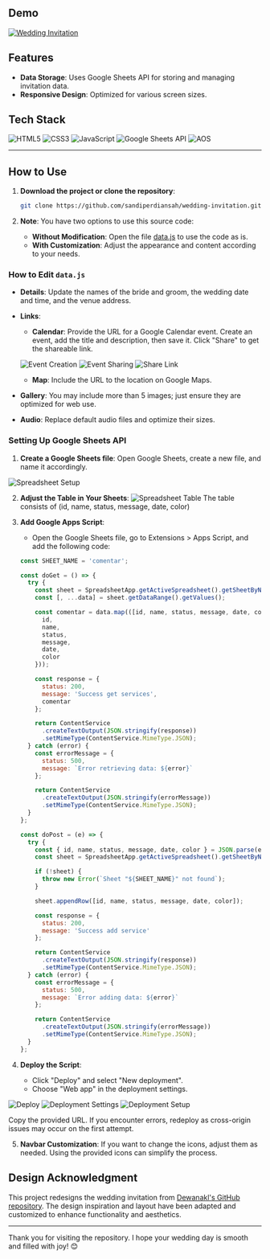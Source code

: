 ## Demo

[![Wedding Invitation](https://img.shields.io/badge/Demo-Wedding%20Invitation-blue?style=for-the-badge&logoColor=white)](https://sandiperdiansah.github.io/wedding-invitation?to=Sandi%20Perdiansah)


## Features

- **Data Storage**: Uses Google Sheets API for storing and managing invitation data.
- **Responsive Design**: Optimized for various screen sizes.

## Tech Stack

![HTML5](https://img.shields.io/badge/HTML5-E34F26?style=for-the-badge&logo=html5&logoColor=white)
![CSS3](https://img.shields.io/badge/CSS3-1572B6?style=for-the-badge&logo=css3&logoColor=white)
![JavaScript](https://img.shields.io/badge/JavaScript-F7DF1E?style=for-the-badge&logo=javascript&logoColor=black)
![Google Sheets API](https://img.shields.io/badge/Google%20Sheets%20API-34A853?style=for-the-badge&logo=googlesheets&logoColor=white)
![AOS](https://img.shields.io/badge/AOS-Animate%20On%20Scroll-38B2AC?style=for-the-badge)

<hr/>

## How to Use

1. **Download the project or clone the repository**:
    ```bash
    git clone https://github.com/sandiperdiansah/wedding-invitation.git
    ```

2. **Note**: You have two options to use this source code:
    - **Without Modification**: Open the
      file [data.js](https://github.com/SandiPerdiansah/wedding-invitation/blob/main/src/assets/data/data.js) to use the
      code as is.
    - **With Customization**: Adjust the appearance and content according to your needs.

### How to Edit `data.js`

- **Details**: Update the names of the bride and groom, the wedding date and time, and the venue address.
- **Links**:
    - **Calendar**: Provide the URL for a Google Calendar event. Create an event, add the title and description, then
      save it. Click "Share" to get the shareable link.

  ![Event Creation](src/assets/images/readme1.png)
  ![Event Sharing](src/assets/images/readme2.png)
  ![Share Link](src/assets/images/readme3.png)

    - **Map**: Include the URL to the location on Google Maps.
- **Gallery**: You may include more than 5 images; just ensure they are optimized for web use.
- **Audio**: Replace default audio files and optimize their sizes.

### Setting Up Google Sheets API

1. **Create a Google Sheets file**: Open Google Sheets, create a new file, and name it accordingly.

![Spreadsheet Setup](src/assets/images/readme4.png)

2. **Adjust the Table in Your Sheets**:
   ![Spreadsheet Table](src/assets/images/readme5.png)
   The table consists of (id, name, status, message, date, color)

4. **Add Google Apps Script**:
    - Open the Google Sheets file, go to Extensions > Apps Script, and add the following code:

    ```javascript
    const SHEET_NAME = 'comentar';

    const doGet = () => {
      try {
        const sheet = SpreadsheetApp.getActiveSpreadsheet().getSheetByName(SHEET_NAME);
        const [, ...data] = sheet.getDataRange().getValues();

        const comentar = data.map(([id, name, status, message, date, color]) => ({
          id,
          name,
          status,
          message,
          date,
          color
        }));

        const response = {
          status: 200,
          message: 'Success get services',
          comentar
        };

        return ContentService
          .createTextOutput(JSON.stringify(response))
          .setMimeType(ContentService.MimeType.JSON);
      } catch (error) {
        const errorMessage = {
          status: 500,
          message: `Error retrieving data: ${error}`
        };

        return ContentService
          .createTextOutput(JSON.stringify(errorMessage))
          .setMimeType(ContentService.MimeType.JSON);
      }
    };

    const doPost = (e) => {
      try {
        const { id, name, status, message, date, color } = JSON.parse(e.postData.contents);
        const sheet = SpreadsheetApp.getActiveSpreadsheet().getSheetByName(SHEET_NAME);

        if (!sheet) {
          throw new Error(`Sheet "${SHEET_NAME}" not found`);
        }

        sheet.appendRow([id, name, status, message, date, color]);

        const response = {
          status: 200,
          message: 'Success add service'
        };

        return ContentService
          .createTextOutput(JSON.stringify(response))
          .setMimeType(ContentService.MimeType.JSON);
      } catch (error) {
        const errorMessage = {
          status: 500,
          message: `Error adding data: ${error}`
        };

        return ContentService
          .createTextOutput(JSON.stringify(errorMessage))
          .setMimeType(ContentService.MimeType.JSON);
      }
    };
    ```

5. **Deploy the Script**:
    - Click "Deploy" and select "New deployment".
    - Choose "Web app" in the deployment settings.

![Deploy](src/assets/images/readme8.png)
![Deployment Settings](src/assets/images/readme7.png)
![Deployment Setup](src/assets/images/readme6.png)

Copy the provided URL. If you encounter errors, redeploy as cross-origin issues may occur on the first attempt.

5. **Navbar Customization**: If you want to change the icons, adjust them as needed. Using the provided icons can
   simplify the process.

## Design Acknowledgment

This project redesigns the wedding invitation from [Dewanakl's GitHub repository](https://github.com/dewanakl). The design inspiration and layout have been adapted and customized to enhance functionality and aesthetics.

---

Thank you for visiting the repository. I hope your wedding day is smooth and filled with joy! 😊

